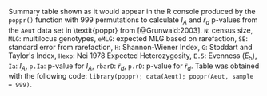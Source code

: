 Summary table shown as it would appear in the R console
produced by the `poppr()` function with 999 permutations to calculate $I_A$ and
$\bar{r}_d$ p-values from the `Aeut` data set in \textit{poppr} from
[@Grunwald:2003]. `N`: census size, `MLG`: multilocus genotypes, `eMLG`:
expected MLG based on rarefaction, `SE`: standard error from rarefaction, `H`:
Shannon-Wiener Index, `G`: Stoddart and Taylor's Index, `Hexp`: Nei 1978
Expected Heterozygosity, `E.5`: Evenness ($E_5$), `Ia`: $I_A$, `p.Ia`: p-value
for $I_A$, `rbarD`: $\bar{r}_d$, `p.rD`: p-value for $\bar{r}_d$. Table was
obtained with the following code: `library(poppr); data(Aeut); poppr(Aeut,
sample = 999)`.